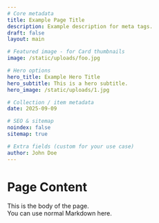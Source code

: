 ```yaml
---
# Core metadata
title: Example Page Title
description: Example description for meta tags.
draft: false
layout: main

# Featured image - for Card thumbnails
image: /static/uploads/foo.jpg

# Hero options
hero_title: Example Hero Title
hero_subtitle: This is a hero subtitle.
hero_image: /static/uploads/1.jpg

# Collection / item metadata
date: 2025-09-09

# SEO & sitemap
noindex: false
sitemap: true

# Extra fields (custom for your use case)
author: John Doe
---
```


# Page Content

This is the body of the page.  
You can use normal Markdown here.